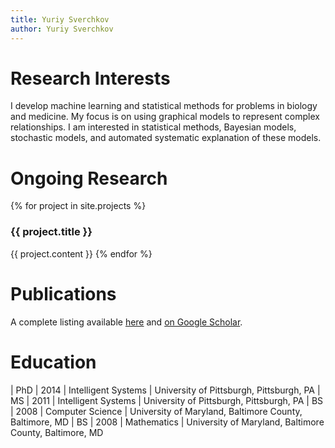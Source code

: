 ```yaml
---
title: Yuriy Sverchkov
author: Yuriy Sverchkov
---
```


# Research Interests

I develop machine learning and statistical methods for problems in biology and medicine.
My focus is on using graphical models to represent complex relationships.
I am interested in statistical methods, Bayesian models, stochastic models, and automated systematic explanation of these models.

# Ongoing Research

{% for project in site.projects %}
### {{ project.title }}
{{ project.content }}
{% endfor %}

# Publications

A complete listing available [here](https://www.ncbi.nlm.nih.gov/myncbi/yuriy.sverchkov.1/bibliography/public/) and [on Google Scholar](https://scholar.google.com/citations?user=sx6aKSUAAAAJ).

# Education

| PhD | 2014 | Intelligent Systems | University of Pittsburgh, Pittsburgh, PA
| MS  | 2011 | Intelligent Systems | University of Pittsburgh, Pittsburgh, PA
| BS  | 2008 | Computer Science    | University of Maryland, Baltimore County, Baltimore, MD
| BS  | 2008 | Mathematics         | University of Maryland, Baltimore County, Baltimore, MD

